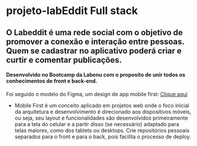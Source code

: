 # projeto-labEddit Full stack
## O Labeddit é uma rede social com o objetivo de promover a conexão e interação entre pessoas. Quem se cadastrar no aplicativo poderá criar e curtir e comentar publicações.

#### Desenvolvido no Bootcamp da Labenu com o proposito de unir todos os conhecimentos de front e back-end.

Foi seguido o modelo do Figma, um design de app mobile first:  [Clique aqui](https://www.figma.com/file/n5xdtQVW0bvFBS0tumN0Sp/Projeto-Integrador-Labeddit-(Copy)?node-id=9-1014&t=mhOyGnUrUdlD00NF-0)

* Mobile First é um conceito aplicado em projetos web onde o foco inicial da arquitetura e desenvolvimento é direcionado aos dispositivos móveis, ou seja, seu layout e funcionalidades são desenvolvidos primeiramente para a tela do celular e a partir disso (se necessário) adaptado para telas maiores, como dos tablets ou desktops.
Crie repositórios pessoais separados para o front e para o back, pois facilita o processo de deploy.
